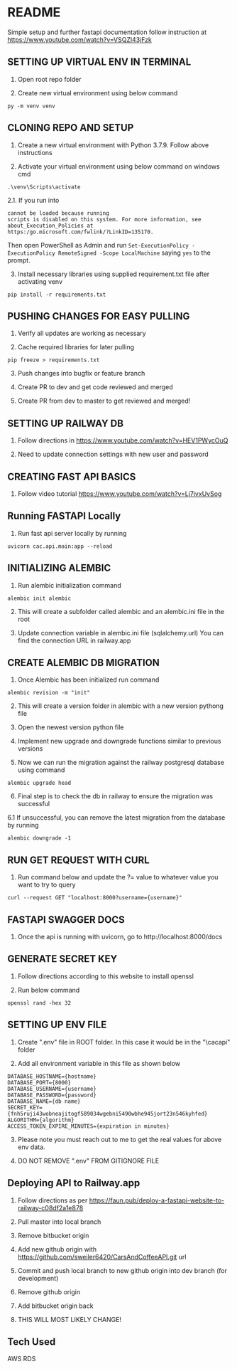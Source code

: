 # README

Simple setup and further fastapi documentation follow instruction at
https://www.youtube.com/watch?v=VSQZl43jFzk

## SETTING UP VIRTUAL ENV IN TERMINAL

1. Open root repo folder

2. Create new virtual environment using below command

```
py -m venv venv
```

## CLONING REPO AND SETUP

1. Create a new virtual environment with Python 3.7.9. Follow above instructions

2. Activate your virtual environment using below command on windows cmd

```
.\venv\Scripts\activate
```

2.1. If you run into

```
cannot be loaded because running
scripts is disabled on this system. For more information, see about_Execution_Policies at
https:/go.microsoft.com/fwlink/?LinkID=135170.
```

Then open PowerShell as Admin and run
`Set-ExecutionPolicy -ExecutionPolicy RemoteSigned -Scope LocalMachine`
saying `yes` to the prompt.

3. Install necessary libraries using supplied requirement.txt file after activating venv

```
pip install -r requirements.txt
```

## PUSHING CHANGES FOR EASY PULLING

1. Verify all updates are working as necessary

2. Cache required libraries for later pulling

```
pip freeze > requirements.txt
```

3. Push changes into bugfix or feature branch

4. Create PR to dev and get code reviewed and merged

5. Create PR from dev to master to get reviewed and merged!

## SETTING UP RAILWAY DB

1. Follow directions in https://www.youtube.com/watch?v=HEV1PWycOuQ

2. Need to update connection settings with new user and password

## CREATING FAST API BASICS

1. Follow video tutorial https://www.youtube.com/watch?v=Lj7ivxUvSog

## Running FASTAPI Locally

1. Run fast api server locally by running

```
uvicorn cac.api.main:app --reload
```

## INITIALIZING ALEMBIC

1. Run alembic initialization command

```
alembic init alembic
```

2. This will create a subfolder called alembic and an alembic.ini file in the root

3. Update connection variable in alembic.ini file (sqlalchemy.url) You can find the connection URL in railway.app

## CREATE ALEMBIC DB MIGRATION

1. Once Alembic has been initialized run command

```
alembic revision -m "init"
```

2. This will create a version folder in alembic with a new version pythong file

3. Open the newest version python file

4. Implement new upgrade and downgrade functions similar to previous versions

5. Now we can run the migration against the railway postgresql database using command

```
alembic upgrade head
```

6. Final step is to check the db in railway to ensure the migration was successful

6.1 If unsuccessful, you can remove the latest migration from the database by running

```
alembic downgrade -1
```

## RUN GET REQUEST WITH CURL

1. Run command below and update the ?= value to whatever value you want to try to query

```
curl --request GET "localhost:8000?username={username}"
```

## FASTAPI SWAGGER DOCS

1. Once the api is running with uvicorn, go to http://localhost:8000/docs

## GENERATE SECRET KEY

1. Follow directions according to this website to install openssl

2. Run below command

```
openssl rand -hex 32
```

## SETTING UP ENV FILE

1. Create ".env" file in ROOT folder. In this case it would be in the "\cacapi" folder

2. Add all environment variable in this file as shown below

```
DATABASE_HOSTNAME={hostname}
DATABASE_PORT={8000}
DATABASE_USERNAME={username}
DATABASE_PASSWORD={password}
DATABASE_NAME={db name}
SECRET_KEY={fnh5ruji43wobneajitogf589034wgebni5490wbhe945jort23n546kyhfed}
ALGORITHM={algorithm}
ACCESS_TOKEN_EXPIRE_MINUTES={expiration in minutes}
```

3. Please note you must reach out to me to get the real values for above env data.

4. DO NOT REMOVE ".env" FROM GITIGNORE FILE

## Deploying API to Railway.app

1. Follow directions as per https://faun.pub/deploy-a-fastapi-website-to-railway-c08df2a1e878

2. Pull master into local branch

3. Remove bitbucket origin

4. Add new github origin with https://github.com/sweiler6420/CarsAndCoffeeAPI.git url

5. Commit and push local branch to new github origin into dev branch (for development)

6. Remove github origin

7. Add bitbucket origin back

8. THIS WILL MOST LIKELY CHANGE!


## Tech Used

AWS RDS